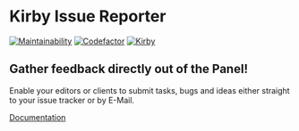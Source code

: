 # Kirby Issue Reporter

[![Maintainability](https://img.shields.io/codeclimate/maintainability/gearsdigital/kirby-reporter.svg)](https://codeclimate.com/github/gearsdigital/kirby-reporter)
[![Codefactor](https://img.shields.io/codefactor/grade/github/gearsdigital/kirby-reporter.svg)](https://www.codefactor.io/repository/github/gearsdigital/kirby-reporter)
[![Kirby](https://img.shields.io/badge/kirby-3.6-brightgreen.svg)](https://getkirby.com/)

## Gather feedback directly out of the Panel!

Enable your editors or clients to submit tasks, bugs and ideas either straight to your issue tracker or by E-Mail.

[Documentation](https://gearsdigital.github.io/reporter-for-kirby-docs)
